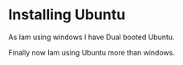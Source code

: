 # Installing Ubuntu
  
  As Iam using windows I have Dual booted Ubuntu.

  Finally now Iam using Ubuntu more than windows.